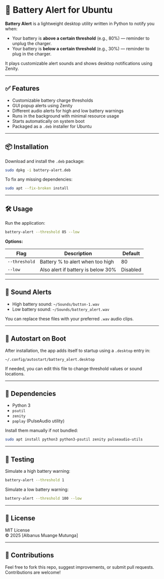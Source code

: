 # 🔋 Battery Alert for Ubuntu

**Battery Alert** is a lightweight desktop utility written in Python to notify you when:

- Your battery is **above a certain threshold** (e.g., 80%) — reminder to unplug the charger.
- Your battery is **below a certain threshold** (e.g., 30%) — reminder to plug in the charger.

It plays customizable alert sounds and shows desktop notifications using Zenity.

---

## ✅ Features

- Customizable battery charge thresholds
- GUI popup alerts using Zenity
- Different audio alerts for high and low battery warnings
- Runs in the background with minimal resource usage
- Starts automatically on system boot
- Packaged as a `.deb` installer for Ubuntu

---

## 📦 Installation

Download and install the `.deb` package:

```bash
sudo dpkg -i battery-alert.deb
```

To fix any missing dependencies:

```bash
sudo apt --fix-broken install
```

---

## 🛠️ Usage

Run the application:

```bash
battery-alert --threshold 85 --low
```

**Options:**

| Flag           | Description                                    | Default |
|----------------|------------------------------------------------|---------|
| `--threshold`  | Battery % to alert when too high               | 80      |
| `--low`        | Also alert if battery is below 30%             | Disabled |

---

## 🎵 Sound Alerts

- High battery sound: `~/Sounds/button-1.wav`
- Low battery sound: `~/Sounds/battery_alert.wav`

You can replace these files with your preferred `.wav` audio clips.

---

## 🔁 Autostart on Boot

After installation, the app adds itself to startup using a `.desktop` entry in:

```
~/.config/autostart/battery_alert.desktop
```

If needed, you can edit this file to change threshold values or sound locations.

---

## 🧱 Dependencies

- Python 3
- `psutil`
- `zenity`
- `paplay` (PulseAudio utility)

Install them manually if not bundled:

```bash
sudo apt install python3 python3-psutil zenity pulseaudio-utils
```

---

## 🐛 Testing

Simulate a high battery warning:

```bash
battery-alert --threshold 1
```

Simulate a low battery warning:

```bash
battery-alert --threshold 100 --low
```

---

## 📜 License

MIT License  
© 2025 [Albanus Muange Mutunga]

---

## 🤝 Contributions

Feel free to fork this repo, suggest improvements, or submit pull requests. Contributions are welcome!
